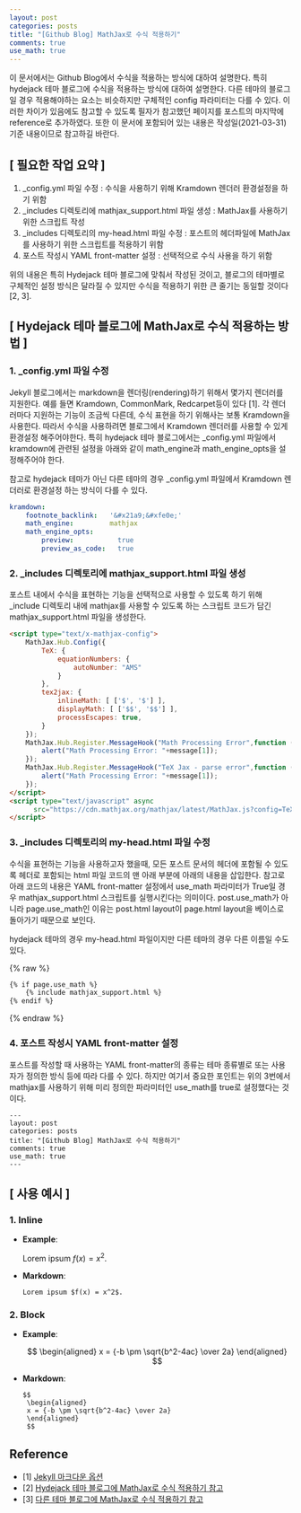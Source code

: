 ```yaml
---
layout: post
categories: posts
title: "[Github Blog] MathJax로 수식 적용하기"
comments: true
use_math: true
---
```


이 문서에서는 Github Blog에서 수식을 적용하는 방식에 대하여 설명한다. 특히 hydejack 테마 블로그에 수식을 적용하는 방식에 대하여 설명한다. 다른 테마의 블로그일 경우 적용해야하는 요소는 비슷하지만 구체적인 config 파라미터는 다를 수 있다. 이러한 차이가 있음에도 참고할 수 있도록 필자가 참고했던 페이지를 포스트의 마지막에 reference로 추가하였다. 또한 이 문서에 포함되어 있는 내용은 작성일(2021-03-31) 기준 내용이므로 참고하길 바란다.


## [ 필요한 작업 요약 ]
1. \_config.yml 파일 수정 : 수식을 사용하기 위해 Kramdown 렌더러 환경설정을 하기 위함
2. \_includes 디렉토리에 mathjax_support.html 파일 생성 : MathJax를 사용하기 위한 스크립트 작성
3. \_includes 디렉토리의 my-head.html 파일 수정 : 포스트의 헤더파일에 MathJax를 사용하기 위한 스크립트를 적용하기 위함
4. 포스트 작성시 YAML front-matter 설정 : 선택적으로 수식 사용을 하기 위함

위의 내용은 특히 Hydejack 테마 블로그에 맞춰서 작성된 것이고, 블로그의 테마별로 구체적인 설정 방식은 달라질 수 있지만 수식을 적용하기 위한 큰 줄기는 동일할 것이다 [2, 3].


## [ Hydejack 테마 블로그에 MathJax로 수식 적용하는 방법 ]

### 1. \_config.yml 파일 수정
Jekyll 블로그에서는 markdown을 렌더링(rendering)하기 위해서 몇가지 렌더러를 지원한다. 예를 들면  Kramdown, CommonMark, Redcarpet등이 있다 [1]. 각 렌더러마다 지원하는 기능이 조금씩 다른데, 수식 표현을 하기 위해사는 보통 Kramdown을 사용한다. 따라서 수식을 사용하려면 블로그에서 Kramdown 렌더러를 사용할 수 있게 환경설정 해주어야한다. 특히 hydejack 테마 블로그에서는 \_config.yml 파일에서 kramdown에 관련된 설정을 아래와 같이 math\_engine과 math\_engine_opts을 설정해주어야 한다.

참고로 hydejack 테마가 아닌 다른 테마의 경우 \_config.yml 파일에서 Kramdown 렌더러로 환경설정 하는 방식이 다를 수 있다.

```yml 
kramdown:
    footnote_backlink:   '&#x21a9;&#xfe0e;'
    math_engine:         mathjax
    math_engine_opts:
        preview:           true
        preview_as_code:   true
```

### 2. \_includes 디렉토리에 mathjax_support.html 파일 생성
포스트 내에서 수식을 표현하는 기능을 선택적으로 사용할 수 있도록 하기 위해 \_include 디렉토리 내에 mathjax를 사용할 수 있도록 하는 스크립트 코드가 담긴 mathjax_support.html 파일을 생성한다.

```html
<script type="text/x-mathjax-config">
    MathJax.Hub.Config({
        TeX: {
            equationNumbers: {
                autoNumber: "AMS"
            }
        },
        tex2jax: {
            inlineMath: [ ['$', '$'] ],
            displayMath: [ ['$$', '$$'] ],
            processEscapes: true,
        }
    });
    MathJax.Hub.Register.MessageHook("Math Processing Error",function (message){
        alert("Math Processing Error: "+message[1]);
    });
    MathJax.Hub.Register.MessageHook("TeX Jax - parse error",function (message){
        alert("Math Processing Error: "+message[1]);
    });
</script>
<script type="text/javascript" async
      src="https://cdn.mathjax.org/mathjax/latest/MathJax.js?config=TeX-MML-AM_CHTML">
</script>
```

### 3. \_includes 디렉토리의 my-head.html 파일 수정
수식을 표현하는 기능을 사용하고자 했을때, 모든 포스트 문서의 헤더에 포함될 수 있도록 헤더로 포함되는 html 파일 코드의 맨 아래 부분에 아래의 내용을 삽입한다. 참고로 아래 코드의 내용은 YAML front-matter 설정에서 use\_math 파라미터가 True일 경우 mathjax\_support.html 스크립트를 실행시킨다는 의미이다. post.use\_math가 아니라 page.use\_math인 이유는 post.html layout이 page.html layout을 베이스로 돌아가기 때문으로 보인다.

hydejack 테마의 경우 my-head.html 파일이지만 다른 테마의 경우 다른 이름일 수도 있다.

{% raw %}

```html
{% if page.use_math %}
    {% include mathjax_support.html %}
{% endif %}
```

{% endraw %}

### 4. 포스트 작성시 YAML front-matter 설정
포스트를 작성할 때 사용하는 YAML front-matter의 종류는 테마 종류별로 또는 사용자가 정의한 방식 등에 따라 다를 수 있다. 하지만 여기서 중요한 포인트는 위의 3번에서 mathjax를 사용하기 위해 미리 정의한 파라미터인 use\_math를 true로 설정했다는 것이다.

```
---
layout: post
categories: posts
title: "[Github Blog] MathJax로 수식 적용하기"
comments: true
use_math: true
---
```

## [ 사용 예시 ]

### 1. Inline

- <b>Example</b>:

	Lorem ipsum $f(x) = x^2$.
	
- <b>Markdown</b>:

	```Lorem ipsum $f(x) = x^2$.```

### 2. Block

- <b>Example</b>:

	$$
	\begin{aligned}
	x = {-b \pm \sqrt{b^2-4ac} \over 2a}
	\end{aligned}
	$$
	
- <b>Markdown</b>:

    ```
    $$
	 \begin{aligned}
	 x = {-b \pm \sqrt{b^2-4ac} \over 2a}
	 \end{aligned}
	 $$
	 ```


## Reference
- [1] [Jekyll 마크다운 옵션](https://jekyllrb-ko.github.io/docs/configuration/markdown)
- [2] [Hydejack 테마 블로그에 MathJax로 수식 적용하기 참고](https://airvw.github.io/github/2020-12-14-blog-mathjax/)
- [3] [다른 테마 블로그에 MathJax로 수식 적용하기 참고](https://mkkim85.github.io/blog-apply-mathjax-to-jekyll-and-github-pages/)